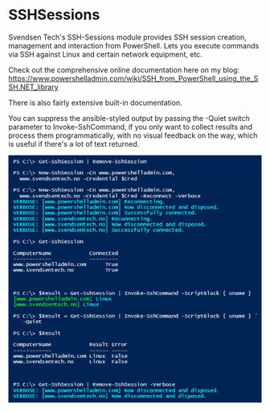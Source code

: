 # SSHSessions
Svendsen Tech's SSH-Sessions module provides SSH session creation, management and interaction from PowerShell. Lets you execute commands via SSH against Linux and certain network equipment, etc.

Check out the comprehensive online documentation here on my blog:
https://www.powershelladmin.com/wiki/SSH_from_PowerShell_using_the_SSH.NET_library 

There is also fairly extensive built-in documentation.

You can suppress the ansible-styled output by passing the -Quiet switch parameter to Invoke-SshCommand, if you only want to collect results and process them programmatically, with no visual feedback on the way, which is useful if there's a lot of text returned.

![alt tag](/img/SSH-Sessions-v2.1-demo.png)
